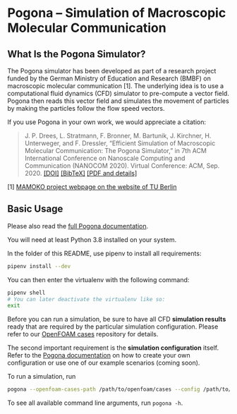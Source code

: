 # Pogona – Simulation of Macroscopic Molecular Communication

## What Is the Pogona Simulator?

The Pogona simulator has been developed as part of a research project funded by the German Ministry of Education and Research (BMBF) on macroscopic molecular communication [1].
The underlying idea is to use a computational fluid dynamics (CFD) simulator to pre-compute a vector field.
Pogona then reads this vector field and simulates the movement of particles by making the particles follow the flow speed vectors.

If you use Pogona in your own work, we would appreciate a citation:

> J. P. Drees, L. Stratmann, F. Bronner, M. Bartunik, J. Kirchner, H. Unterweger, and F. Dressler, “Efficient Simulation of Macroscopic Molecular Communication: The Pogona Simulator,” in 7th ACM International Conference on Nanoscale Computing and Communication (NANOCOM 2020). Virtual Conference: ACM, Sep. 2020.
> [[DOI]](http://dx.doi.org/10.1145/3411295.3411297) [[BibTeX]](https://www2.tkn.tu-berlin.de/bib/drees2020efficient/drees2020efficient.bib) [[PDF and details]](https://www2.tkn.tu-berlin.de/bib/drees2020efficient/)

[1] [MAMOKO project webpage on the website of TU Berlin](https://www2.tkn.tu-berlin.de/projects/mamoko/)

## Basic Usage

Please also read the [full Pogona documentation](https://pogona.readthedocs.io/en/latest/).

You will need at least Python 3.8 installed on your system.

In the folder of this README, use pipenv to install all requirements:
```bash
pipenv install --dev
```
You can then enter the virtualenv with the following command:
```bash
pipenv shell
# You can later deactivate the virtualenv like so:
exit
```

Before you can run a simulation, be sure to have all CFD **simulation results** ready that are required by the particular simulation configuration.
Please refer to our [OpenFOAM cases](https://github.com/tkn-tub/pogona/pogona-openfoam-cases) repository for details.

The second important requirement is the **simulation configuration** itself.
Refer to the [Pogona documentation](https://pogona.readthedocs.io/en/latest/) on how to create your own configuration or use one of our example scenarios (coming soon).

To run a simulation, run
```bash
pogona --openfoam-cases-path /path/to/openfoam/cases --config /path/to/config.yaml --results-dir /path/to/output/folder/
```

To see all available command line arguments, run `pogona -h`.
